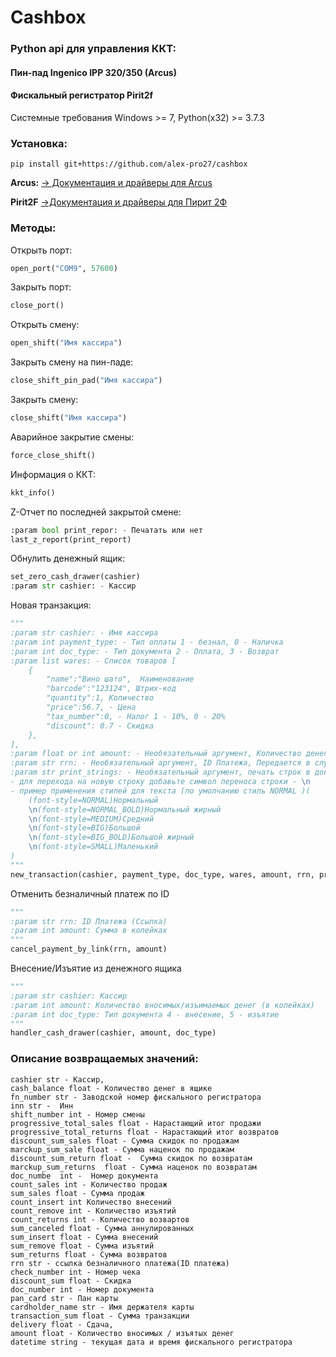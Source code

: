 # Cashbox
### Python api для управления ККТ:
#### Пин-пад Ingenico IPP 320/350 (Arcus)
#### Фискальный регистратор Pirit2f

Системные требования Windows >= 7, Python(x32) >= 3.7.3

### Установка:

```
pip install git+https://github.com/alex-pro27/cashbox
```

**Arcus:**
<a target="_blank" href="http://ftp.f-trade.ru/Payment_terminals/Ingenico_ICT220-250/Integration/arcus2-setup/">-> Документация и драйверы для Arcus</a>

**Pirit2F**
<a target="_blank" href="https://www.crystals.ru/support/download/kkt-pirit-2f">->Документация и драйверы для Пирит 2Ф</a>

### Методы:
Открыть порт:
```python
open_port("COM9", 57600)
```
Закрыть порт:
```python
close_port()
```
Открыть смену:
```python
open_shift("Имя кассира")
```

Закрыть смену на пин-паде:
```python
close_shift_pin_pad("Имя кассира")
```

Закрыть смену:
```python
close_shift("Имя кассира")
```
Аварийное закрытие смены:
```python
force_close_shift()
```
Информация о ККТ:
```python
kkt_info()
```
Z-Отчет по последней закрытой смене:
```python
:param bool print_repor: - Печатать или нет
last_z_report(print_report)
```
Обнулить денежный ящик:
```python
set_zero_cash_drawer(cashier)
:param str cashier: - Кассир
```
Новая транзакция:
```python
"""
:param str cashier: - Имя кассира
:param int payment_type: - Тип оплаты 1 - безнал, 0 - Наличка
:param int doc_type: - Тип документа 2 - Оплата, 3 - Возврат
:param list wares: - Список товаров [
	{
		"name":"Вино шато",  Наименование
		"barcode":"123124", Штрих-код
		"quantity":1, Количество
		"price":56.7, - Цена
		"tax_number":0, - Налог 1 - 10%, 0 - 20%
		"discount": 0.7 - Скидка
	},
],
:param float or int amount: - Необязательный аргумент, Количество денег отданых кассиру передается в случае если оплата по наличному расчету
:param str rrn: - Необязательный аргумент, ID Платежа, Передается в случае возврата, по безналичному платежу
:param str print_strings: - Необязательный аргумент, печать строк в документе -
- для перехода на новую строку добавьте символ переноса строки - \n
- пример применения стилей для текста (по умолчанию стиль NORMAL )(
	(font-style=NORMAL)Нормальный
	\n(font-style=NORMAL_BOLD)Нормальный жирный
	\n(font-style=MEDIUM)Средний
	\n(font-style=BIG)Большой
	\n(font-style=BIG_BOLD)Большой жирный
	\n(font-style=SMALL)Маленький
)
"""
new_transaction(cashier, payment_type, doc_type, wares, amount, rrn, print_strings)
```
Отменить безналичный платеж по ID
```python
"""
:param str rrn: ID Платежа (Ссылка)
:param int amount: Сумма в копейках
"""
cancel_payment_by_link(rrn, amount)
```
Внесение/Изъятие из денежного ящика
```python
"""
:param str cashier: Кассир
:param int amount: Количество вносимых/изъимаемых денег (в копейках)
:param int doc_type: Тип документа 4 - внесение, 5 - изъятие
"""
handler_cash_drawer(cashier, amount, doc_type)
```

### Описание возвращаемых значений:
```
cashier str - Кассир,
cash_balance float - Количество денег в ящике
fn_number str - Заводской номер фискального регистратора
inn str -  Инн
shift_number int - Номер смены
progressive_total_sales float - Нарастающий итог продажи
progressive_total_returns float - Нарастающий итог возвратов
discount_sum_sales float - Сумма скидок по продажам
marckup_sum_sale float - Сумма наценок по продажам
discount_sum_return float -  Сумма скидок по возвратам
marckup_sum_returns  float - Сумма наценок по возвратам
doc_numbe  int -  Номер документа
count_sales int - Количество продаж
sum_sales float - Сумма продаж
count_insert int Количество внесений
count_remove int - Количество изъятий
count_returns int - Количество возвартов
sum_canceled float - Сумма аннулированных
sum_insert float - Сумма внесений
sum_remove float - Сумма изъятий
sum_returns float - Сумма возвратов
rrn str - ссылка безналичного платежа(ID платежа) 
check_number int - Номер чека
discount_sum float - Скидка
doc_number int - Номер документа
pan_card str - Пан карты
cardholder_name str - Имя держателя карты
transaction_sum float - Сумма транзакции
delivery float - Сдача,
amount float - Количество вносимых / изъятых денег
datetime string - текущая дата и время фискального регистратора
```
